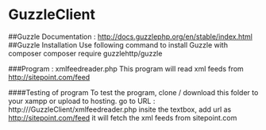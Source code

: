 # GuzzleClient
##Guzzle Documentation : http://docs.guzzlephp.org/en/stable/index.html
##Guzzle Installation 
Use following command to install Guzzle with composer
composer require guzzlehttp/guzzle

###Program : xmlfeedreader.php
This program will read xml feeds from http://sitepoint.com/feed

####Testing of program
To test the program, clone / download this folder to your xampp or upload to hosting.
go to URL : http://<websitename>/GuzzleClient/xmlfeedreader.php 
insite the textbox, add url as http://sitepoint.com/feed
  it will fetch the xml feeds from sitepoint.com


